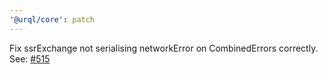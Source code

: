 ```yaml
---
'@urql/core': patch
---
```


Fix ssrExchange not serialising networkError on CombinedErrors correctly.
See: [#515](https://github.com/FormidableLabs/urql/pull/515)
